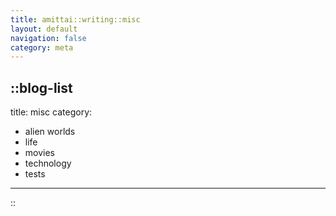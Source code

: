 ```yaml
---
title: amittai::writing::misc
layout: default
navigation: false
category: meta
---
```


::blog-list
---
title: misc
category:
  - alien worlds
  - life
  - movies
  - technology
  - tests
---
::
